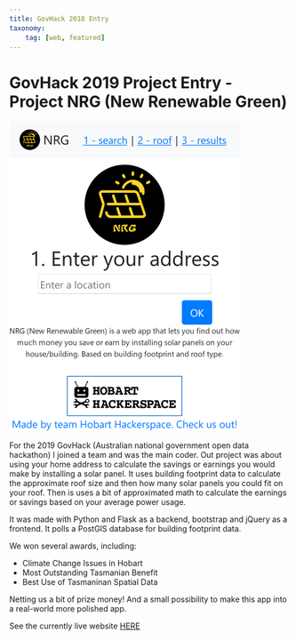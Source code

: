 ```yaml
---
title: GovHack 2018 Entry
taxonomy:
    tag: [web, featured]
---
```


# GovHack 2019 Project Entry - Project NRG (New Renewable Green)

![](app-screenshot-small-crop.png)

For the 2019 GovHack (Australian national government open data hackathon) I joined a team and was the main coder. Out project was about using your home address to calculate the savings or earnings you would make by installing a solar panel.
It uses building footprint data to calculate the approximate roof size and then how many solar panels you could fit on your roof. Then is uses a bit of approximated math to calculate the earnings or savings based on your average power usage.

It was made with Python and Flask as a backend, bootstrap and jQuery as a frontend. It polls a PostGIS database for building footprint data.

We won several awards, including:
 * Climate Change Issues in Hobart
 * Most Outstanding Tasmanian Benefit
 * Best Use of Tasmaninan Spatial Data

 Netting us a bit of prize money! And a small possibility to make this app into a real-world more polished app.

 See the currently live website [HERE](http://nrg.hobarthackerspace.org.au)